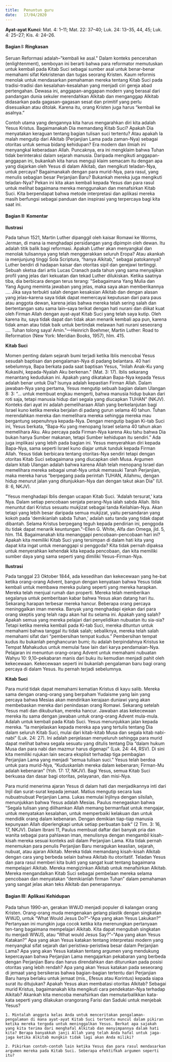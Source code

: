 ```yaml
---
title:  Penuntun guru
date:   17/04/2020
---
```


**Ayat-ayat Kunci**: Mat. 4: 1–11; Mat. 22: 37–40; Luk. 24: 13–35, 44, 45; Luk. 4: 25–27; Kis. 4: 24–26. 

#### Bagian I: Ringkasan 

Seruan Reformasi adalah–"kembali ke asal." Dalam konteks pencerahan (enlightenment), semboyan ini berarti bahwa para reformator memutuskan untuk kembali pada Kitab Suci sebagai sumber asal untuk benar-benar memahami sifat Kekristenan dan tugas seorang Kristen. Kaum reformis menolak untuk mendasarkan pemahaman mereka tentang Kitab Suci pada tradisi-tradisi dan kesalahan-kesalahan yang menjadi ciri gereja abad pertengahan. Dewasa ini, anggapan-anggapan modern yang berasal dari pandangan dunia sekuler merendahkan Alkitab dan menganggap Alkitab didasarkan pada gagasan-gagasan sesat dan primitif yang perlu disesuaikan atau ditolak. Karena itu, orang Kristen juga harus “kembali ke asalnya.” 

Contoh utama yang dengannya kita harus mengarahkan diri kita adalah Yesus Kristus. Bagaimanakah Dia memandang Kitab Suci? Apakah Dia menyatakan keraguan tentang bagian tulisan suci tertentu? Atau apakah Ia malah mengutip dari Alkitab (Perjanjian Lama pada zaman-Nya) sebagai otoritas untuk semua bidang kehidupan? Era modern dan ilmiah ini menyangkal keberadaan Allah. Puncaknya, era ini mengklaim bahwa Tuhan tidak berinteraksi dalam sejarah manusia. Daripada mengikuti anggapan-anggapan ini, bukankah kita harus menguji klaim semacam itu dengan apa yang diajarkan oleh Yesus di dalam Alkitab, dan mengikuti teladan-Nya, untuk percaya? Bagaimanakah dengan para murid-Nya, para rasul, yang menulis sebagian besar Perjanjian Baru? Bukankah mereka juga mengikuti teladan-Nya? Pekan ini kita akan kembali kepada Yesus dan para rasul untuk melihat bagaimana mereka menggunakan dan menafsirkan Kitab Suci. Kita berpendapat bahwa metode interpretasi dan aplikasi mereka masih berfungsi sebagai panduan dan inspirasi yang terpercaya bagi kita saat ini. 

#### Bagian II: Komentar 

**Ilustrasi** 

Pada tahun 1521, Martin Luther dipanggil oleh kaisar Romawi ke Worms, Jerman, di mana ia menghadapi persidangan yang dipimpin oleh dewan. Itu adalah titik balik bagi reformasi. Apakah Luther akan menyangkal dan menolak tulisannya yang telah menggerakkan seluruh Eropa? Atau akankah ia menjunjung tinggi Sola Scriptura, “hanya Alkitab,” sebagai patokannya? Luther berdiri di hadapan kaisar dan otoritas sipil dan gerejawi tertinggi. Sebuah sketsa dari artis Lucas Cranach pada tahun yang sama menyajikan profil yang jelas dari kekuatan dan tekad Luther dilukiskan. Ketika saatnya tiba, dia berbicara dengan terus terang: "Sebagaimana Yang Mulia dan Yang Agung meminta jawaban yang jelas, maka saya akan memberikannya .... Jika saya terbukti salah dengan kesaksian Alkitab dan dengan alasan yang jelas–karena saya tidak dapat memercayai keputusan dari para paus atau anggota dewan, karena jelas bahwa mereka telah sering salah dan bertentangan satu sama lain–saya terikat dengan hati nurani dan diikat kuat oleh Firman Allah dengan ayat-ayat Kitab Suci yang telah saya kutip. Oleh karena itu, saya tidak dapat dan tidak akan menarik kembali apa pun, karena tidak aman atau tidak baik untuk bertindak melawan hati nurani seseorang .... Tuhan tolong saya! Amin."—Heinrich Boehmer, Martin Luther: Road to Reformation (New York: Meridian Books, 1957), hlm. 415. 

**Kitab Suci** 

Momen penting dalam sejarah bumi terjadi ketika Iblis mencobai Yesus sesudah baptisan dan pengalaman-Nya di padang belantara. 40 hari sebelumnya, Bapa berkata pada saat baptisan Yesus, "Inilah Anak-Ku yang Kukasihi, kepada-Nyalah Aku berkenan." (Mat. 3: 17). Iblis sekarang menantang kedudukan ini. Apakah yang dikatakan Bapa-Nya kepada Yesus adalah benar untuk Dia? Isunya adalah kepastian Firman Allah. Dalam jawaban-Nya yang pertama, Yesus mengutip sebuah bagian dalam Ulangan 8: 3: “... untuk membuat engkau mengerti, bahwa manusia hidup bukan dari roti saja, tetapi manusia hidup dari segala yang diucapkan TUHAN” (NKJV). Konteks dari ayat ini adalah pemeliharaan Allah yang berkelanjutan bagi Israel kuno ketika mereka berjalan di padang gurun selama 40 tahun. Tuhan merendahkan mereka dan memelihara mereka sehingga mereka mau bergantung sepenuhnya kepada-Nya. Dengan mengutip bagian Ki-tab Suci ini, Yesus berkata, “Bapa-Ku yang menopang Israel selama 40 tahun akan memelihara Aku. Aku percaya pada Firman-Nya karena Aku tahu bahwa Dia bukan hanya Sumber makanan, tetapi Sumber kehidupan itu sendiri.” Ada juga implikasi yang lebih pada bagian ini. Yesus menyerahkan diri kepada Bapa-Nya, sama seperti Israel kuno diajar untuk tunduk kepada Firman Allah. Yesus tidak berbicara tentang otoritas-Nya sendiri tetapi dengan otoritas Kitab Suci sebagaimana yang diucapkan oleh Musa. Argumen dalam kitab Ulangan adalah bahwa karena Allah telah menopang Israel dan memelihara mereka sebagai umat-Nya untuk memasuki Tanah Perjanjian, maka mereka harus “berpegang pada perintah TUHAN, Allahmu, dengan hidup menurut jalan yang ditunjukkan-Nya dan dengan takut akan Dia” (Ul. 8: 6, NKJV).

"Yesus menghadapi Iblis dengan ucapan Kitab Suci. 'Adalah tersurat,' kata Nya. Dalam setiap pencobaan senjata perang-Nya ialah sabda Allah. Iblis menuntut dari Kristus sesuatu mukjizat sebagai tanda Keilahian-Nya. Akan tetapi yang lebih besar daripada semua mukjizat, yaitu persandaran yang kokoh pada 'demikianlah sabda Tuhan,' adalah satu tanda yang tidak dapat dibantah. Selama Kristus berpegang teguh kepada pendirian ini, penggoda itu tidak dapat menarik keuntungan."–Ellen G. White, Alfa dan Omega, jld. 5, hlm. 114. Bagaimanakah kita menanggapi pencobaan-pencobaan hari ini? Apakah kita memiliki Kitab Suci yang tersimpan di dalam hati kita yang dapat kita ingat untuk menanggapi si penggoda? Kita tidak pernah dipaksa untuk menyerahkan kehendak kita kepada pencobaan, dan kita memiliki sumber daya yang sama seperti yang dimiliki Yesus–Firman-Nya. 

**Ilustrasi** 

Pada tanggal 23 Oktober 1844, ada kesedihan dan kekecewaan yang he-bat ketika orang-orang Advent, bangun dengan kenyataan bahwa Yesus tidak kembali untuk membawa mereka pulang seperti yang mereka harapkan. Mereka telah menjual rumah dan properti. Mereka telah memberikan segalanya untuk pemberitaan kabar bahwa Yesus akan datang hari itu. Sekarang harapan terbesar mereka hancur. Beberapa orang percaya meninggalkan iman mereka. Banyak yang menghadapi ejekan dari para orang skeptis yang telah ragu akan hal itu selama ini. Apakah yang salah? Apakah semua yang mereka pelajari dari penyelidikan nubuatan itu sia-sia? Tetapi ketika mereka kembali pada Ki-tab Suci, mereka dituntun untuk memahami bahwa tanggal itu tidak salah; sebaliknya, mereka telah salah memahami sifat dari “pembersihan tempat kudus.” Pembersihan tempat kudus itu bukanlah penghancuran bumi; itu adalah berpindahnya Kristus ke Tempat Mahakudus untuk memulai fase lain dari karya pendamaian-Nya. Pelajaran ini menuntun orang-orang Advent untuk memahami nubuatan Wahyu 10: 9,10–pekabaran manis dari buku itu kemudian menjadi pahit oleh kekecewaan. Kekecewaan seperti ini bukanlah pengalaman baru bagi orang percaya di dalam Yesus. Itu pernah terjadi sebelumnya. 

**Kitab Suci** 

Para murid tidak dapat memahami kematian Kristus di kayu salib. Mereka sama dengan orang-orang yang berpaham Yudaisme yang lain yang percaya bahwa Mesias akan mendirikan kerajaan duniawi yang akan membebaskan mereka dari penindasan orang Romawi. Sekarang setelah Yesus mati dan dikuburkan, mereka hancur. Jawaban atas kekecewaan mereka itu sama dengan jawaban untuk orang-orang Advent mula-mula. Adalah untuk kembali pada Kitab Suci. Yesus menunjukkan jalan kepada mereka. “Ia menjelaskan kepada mereka apa yang tertulis tentang Dia dalam seluruh Kitab Suci, mulai dari kitab-kitab Musa dan segala kitab nabi-nabi” (Luk. 24: 27). Ini adalah penjelasan menyeluruh sehingga para murid dapat melihat bahwa segala sesuatu yang ditulis tentang Dia “dalam hukum Musa dan para nabi dan mazmur harus digenapi” (Luk. 24: 44, RSV). Di sini kita memiliki rujukan lain secara eksplisit terhadap tiga pembagian Perjanjian Lama yang menjadi “semua tulisan suci.” Yesus telah berdoa untuk para murid-Nya, “Kuduskanlah mereka dalam kebenaran; Firman-Mu adalah kebenaran” (Yoh. 17: 17, NKJV). Bagi Yesus, semua Kitab Suci berkuasa dan dasar bagi otoritas, pelayanan, dan misi-Nya. 

Para murid menerima ajaran Yesus di dalam hati dan menjadikannya inti dari Injil dan surat-surat kepada jemaat. Matius mengutip secara luas nubuatnubuat Perjanjian Lama. Lukas memulai Injilnya dengan silsilah, menunjukkan bahwa Yesus adalah Mesias. Paulus menegaskan bahwa “Segala tulisan yang diilhamkan Allah memang bermanfaat untuk mengajar, untuk menyatakan kesalahan, untuk memperbaiki kelakuan dan untuk mendidik orang dalam kebenaran. Dengan demikian tiap-tiap manusia kepunyaan Allah diperlengkapi untuk setiap perbuatan baik” (2 Tim. 3: 16, 17, NKJV). Dalam Ibrani 11, Paulus membuat daftar dari banyak pria dan wanita sebagai para pahlawan iman, menulisnya dengan mengambil kisah-kisah mereka sesuai konteks asli dalam Perjanjian Lama. Kita tidak pernah menemukan para penulis Perjanjian Baru meragukan keaslian, sejarah, nubuat, atau ajaran Alkitab. Mereka tidak memandang kisah-kisah Alkitab dengan cara yang berbeda selain bahwa Alkitab itu otoritatif. Teladan Yesus dan para rasul memberi kita bukti yang sangat kuat tentang bagaimana mempelajari Alkitab. Mereka mengizinkan Alkitab untuk menafsirkan Alkitab. Mereka mengandalkan Kitab Suci sebagai pembelaan mereka selama pencobaan dan menyatakan “demikianlah firman Tuhan” dalam pemahaman yang sangat jelas akan teks Alkitab dan penerapannya. 

#### Bagian III: Aplikasi Kehidupan

Pada tahun 1990-an, gerakan WWJD menjadi populer di kalangan orang Kristen. Orang-orang muda mengenakan gelang plastik dengan singkatan WWJD, untuk “What Would Jesus Do?”–“Apa yang akan Yesus Lakukan?” Pertanyaan ini mungkin juga cocok ketika kita merenungkan pertanyaan ten-tang bagaimana mempelajari Alkitab. Kita dapat mengubah singkatan itu menjadi WWJS, atau “What would Jesus Say?”–"Apa yang akan Yesus Katakan?" Apa yang akan Yesus katakan tentang interpretasi modern yang menyangkal sifat sejarah dari peristiwa-peristiwa besar dalam Perjanjian Lama? Apa yang akan Yesus katakan tentang argumen yang mendukung kepercayaan bahwa Perjanjian Lama mengajarkan pekabaran yang berbeda dengan Perjanjian Baru dan harus direndahkan dan diturunkan pada posisi otoritas yang lebih rendah? Apa yang akan Yesus katakan pada seseorang di jemaat yang bersikeras bahwa bagian-bagian tertentu dari Perjanjian Baru hanya berlaku untuk jemaat (mis., Efesus atau Korintus) kepada siapa surat itu ditujukan? Apakah Yesus akan membatasi otoritas Alkitab? Sebagai murid Kristus, bagaimanakah kita mengikuti cara pendekatan-Nya terhadap Alkitab? Akankah kita mencoba menafsirkan dan memutarbalikkan kata-kata seperti yang dilakukan orangorang Farisi dan Saduki untuk menjebak Yesus? 

`1. Mintalah anggota kelas Anda untuk menceritakan pengalaman-pengalaman di mana ayat-ayat Kitab Suci tertentu muncul dalam pikiran ketika mereka tergoda untuk meninggalkan Yesus. Berkat apa sajakah yang kita terima dari menghafal Alkitab dan menyimpannya dalam hati kita? Berapa banyakkah janji Allah yang telah Anda hafal untuk jaga-jaga ketika Alkitab mungkin tidak lagi akan Anda miliki?` 

`2. Pikirkan contoh-contoh lain ketika Yesus dan para rasul mendasarkan argumen mereka pada Kitab Suci. Seberapa efektifkah argumen seperti itu?`